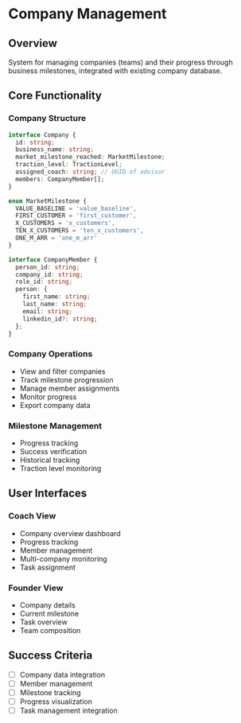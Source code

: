 # Company Management

## Overview
System for managing companies (teams) and their progress through business milestones, integrated with existing company database.

## Core Functionality

### Company Structure
```typescript
interface Company {
  id: string;
  business_name: string;
  market_milestone_reached: MarketMilestone;
  traction_level: TractionLevel;
  assigned_coach: string; // UUID of advisor
  members: CompanyMember[];
}

enum MarketMilestone {
  VALUE_BASELINE = 'value_baseline',
  FIRST_CUSTOMER = 'first_customer',
  X_CUSTOMERS = 'x_customers',
  TEN_X_CUSTOMERS = 'ten_x_customers',
  ONE_M_ARR = 'one_m_arr'
}

interface CompanyMember {
  person_id: string;
  company_id: string;
  role_id: string;
  person: {
    first_name: string;
    last_name: string;
    email: string;
    linkedin_id?: string;
  };
}
```

### Company Operations
- View and filter companies
- Track milestone progression
- Manage member assignments
- Monitor progress
- Export company data

### Milestone Management
- Progress tracking
- Success verification
- Historical tracking
- Traction level monitoring

## User Interfaces

### Coach View
- Company overview dashboard
- Progress tracking
- Member management
- Multi-company monitoring
- Task assignment

### Founder View
- Company details
- Current milestone
- Task overview
- Team composition

## Success Criteria
- [ ] Company data integration
- [ ] Member management
- [ ] Milestone tracking
- [ ] Progress visualization
- [ ] Task management integration 